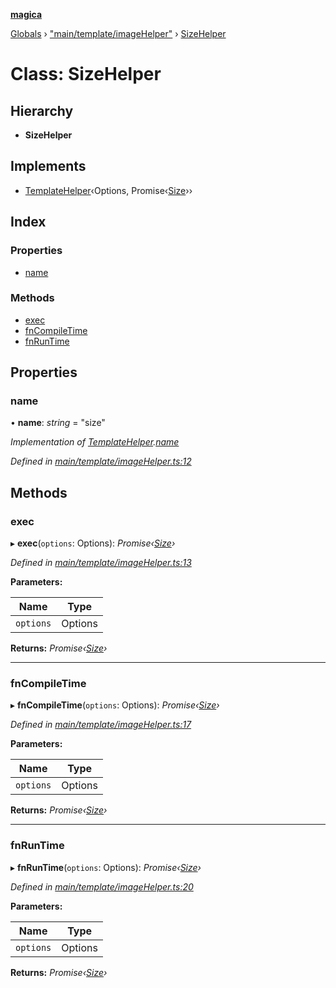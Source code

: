 **[magica](../README.md)**

[Globals](../README.md) › ["main/template/imageHelper"](../modules/_main_template_imagehelper_.md) › [SizeHelper](_main_template_imagehelper_.sizehelper.md)

# Class: SizeHelper

## Hierarchy

* **SizeHelper**

## Implements

* [TemplateHelper](../interfaces/_main_template_template_.templatehelper.md)‹Options, Promise‹[Size](../interfaces/_types_.size.md)››

## Index

### Properties

* [name](_main_template_imagehelper_.sizehelper.md#name)

### Methods

* [exec](_main_template_imagehelper_.sizehelper.md#exec)
* [fnCompileTime](_main_template_imagehelper_.sizehelper.md#fncompiletime)
* [fnRunTime](_main_template_imagehelper_.sizehelper.md#fnruntime)

## Properties

###  name

• **name**: *string* = "size"

*Implementation of [TemplateHelper](../interfaces/_main_template_template_.templatehelper.md).[name](../interfaces/_main_template_template_.templatehelper.md#name)*

*Defined in [main/template/imageHelper.ts:12](https://github.com/cancerberoSgx/magica/blob/64330f2/src/main/template/imageHelper.ts#L12)*

## Methods

###  exec

▸ **exec**(`options`: Options): *Promise‹[Size](../interfaces/_types_.size.md)›*

*Defined in [main/template/imageHelper.ts:13](https://github.com/cancerberoSgx/magica/blob/64330f2/src/main/template/imageHelper.ts#L13)*

**Parameters:**

Name | Type |
------ | ------ |
`options` | Options |

**Returns:** *Promise‹[Size](../interfaces/_types_.size.md)›*

___

###  fnCompileTime

▸ **fnCompileTime**(`options`: Options): *Promise‹[Size](../interfaces/_types_.size.md)›*

*Defined in [main/template/imageHelper.ts:17](https://github.com/cancerberoSgx/magica/blob/64330f2/src/main/template/imageHelper.ts#L17)*

**Parameters:**

Name | Type |
------ | ------ |
`options` | Options |

**Returns:** *Promise‹[Size](../interfaces/_types_.size.md)›*

___

###  fnRunTime

▸ **fnRunTime**(`options`: Options): *Promise‹[Size](../interfaces/_types_.size.md)›*

*Defined in [main/template/imageHelper.ts:20](https://github.com/cancerberoSgx/magica/blob/64330f2/src/main/template/imageHelper.ts#L20)*

**Parameters:**

Name | Type |
------ | ------ |
`options` | Options |

**Returns:** *Promise‹[Size](../interfaces/_types_.size.md)›*